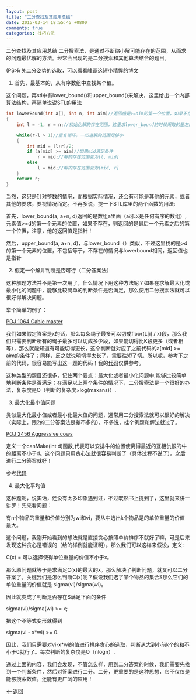 ```yaml
---
layout: post
title: "二分查找及其应用总结"
date: 2015-03-14 18:55:45 +0800
comments: true
categories: 技巧方法 
---
```


二分查找及其应用总结
二分搜索法，是通过不断缩小解可能存在的范围，从而求的问题最优解的方法。经常会出现的是二分搜索和其他算法结合的题目。

<!--more-->

(PS:有关二分姿势的选取，可以看看[峰霸这短小精悍的博文](http://blog.csdn.net/u012139398/article/details/38637311)

1. 首先，最基本的，从有序数组中查找某个值。

这个问题，再stl中有lower_bound()和upper_bound()来解决，这里给出一个内部算法结构，再简单说说STL的用法

```c++
int lowerBound(int a[], int n, int aim)//返回值是>=aim的第一个位置，如果不存在，返回最后一个元素之后的一个位置（也就是n）
{
    int l = -1, r = n;//初始化解的存在范围，这里求lower_bound的时候采取的是左闭右开的

    while(r-l > 1)//重复循环，一知道解的范围足够小
    {
        int mid = (l+r)/2;
        if (a[mid] >= aim)//如果mid满足条件
            r = mid;//解的存在范围变为(l, mid]
        else
            l = mid;//解的存在范围变为(mid, r]
    }
    return r;
}
```

当然，这只是针对整数的情况，而根据实际情况，还会有可能是其他的元素，或者其他的要求，要视情况而定。不再多说，提一下STL库里的两个函数的用法:

首先，lower_bound(a, a+n, d)返回的是数组a里面（a可以是任何有序的数组）,元素值>=d的第一个元素的位置，如果不存在，则返回的是最后一个元素之后的第一个位置，注意，他的返回值是指针！

然后，upper_bound(a, a+n, d)，与lower_bound（）类似，不过这里找的是>d的第一个元素的位置，不包括等于，不存在的情况与lowerbound相同，返回值也是指针

2. 假定一个解并判断是否可行（二分答案法）

这种解题方法并不是第一次用了，什么情况下用这种方法呢？如果在求解最大化或最小化的问题中，能够比较简单的判断条件是否满足，那么使用二分搜索法就可以很好得解决问题。

举个简单的例子：

[POJ 1064 Cable master](http://poj.org/problem?id=1064)

我们如果假定答案是x的话，那么每条绳子最多可以切成floor(L[i] / x)段，那么我们只需要判断所有的绳子最多可以切成多少段，如果能切得比K段更多（或者相等），那么就能知道有可能切得更长，这个判断就对应了之前代码的a[mid] >= aim的条件了；同样，反之就说明切得太长了，需要往短了切。所以呢，参考下之前的代码，很容易能写出这一题的代码！我的[代码](/acm/poj/poj1064/)仅供参考。

这种类型的题目还很多，记住两个要点：最大化或者最小化问题中;能够比较简单地判断条件是否满足；在满足以上两个条件的情况下，二分搜索法是一个很好的办法，复杂度是O（判断的复杂度×log(maxans)）.

3. 最大化最小值问题

类似最大化最小值或者最小化最大值的问题，通常用二分搜索法就可以很好的解决（实际上，跟2的二分答案法是差不多的）。不多说，挂个例题和解法就过了。

[POJ 2456 Aggressive cows](http://poj.org/problem?id=2456)

定义一个canMake(int d)函数,代表可以安排牛的位置使离得最近的互相仇恨的牛的距离不小于d。这个问题只用贪心法就很容易判断了（具体过程不说了）。之后进行二分答案就好！

参考[代码](/acm/poj/poj2456/)

4. 最大化平均值

这种题呢，说实话，还没有太多印象遇到过，不过既然书上提到了，这里就来讲一讲罗！先来看问题：

有n个物品的重量和价值分别为wi和vi，要从中选出k个物品是的单位重量的价值最大。

这个问题，我刚开始看到的想法就是直接贪心按照单价排序不就好了嘛，可是后来发现这种贪心是错误的（给的样例就能证明）。那么我们可以这样来假设，定义:

C(x) = 可以选择使得单位重量的价值不小于x。

那么原问题就等于是求满足C(x)的最大的x。那么解决了判断问题，就又可以二分答案了。关键我们是怎么判断C(x)呢？假设我们选了某个物品的集合S那么它们的单位重量的价值就是 sigma(vi)/sigma(wi)。

因此就变成了判断是否存在S满足下面的条件

sigma(vi)/sigma(wi) >= x;

把这个不等式变形就得到

sigma(vi - x*wi) >= 0.

因此，我们只需要对vi-x*wi的值进行排序贪心的选取，判断从大到小前k个的和不小于0就行了。每次判断的复杂度是O（nlogn）.

通过上面的内容，我们会发现，不管怎么样，用到二分答案的时候，我们需要先找到一个判断条件，然后对答案进行二分。二分，更重要的是这种思想，它不仅仅是能够搜索数值，还能有更广阔的应用！

[<–返回](/blog/archives)
